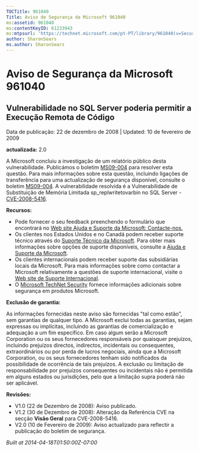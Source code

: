 ```yaml
---
TOCTitle: 961040
Title: Aviso de Segurança da Microsoft 961040
ms:assetid: 961040
ms:contentKeyID: 61233943
ms:mtpsurl: 'https://technet.microsoft.com/pt-PT/library/961040(v=Security.10)'
author: SharonSears
ms.author: SharonSears
---
```




Aviso de Segurança da Microsoft 961040
======================================

Vulnerabilidade no SQL Server poderia permitir a Execução Remota de Código
--------------------------------------------------------------------------

Data de publicação: 22 de dezembro de 2008 | Updated: 10 de fevereiro de 2009

**actualizada:** 2.0

A Microsoft concluiu a investigação de um relatório público desta vulnerabilidade. Publicámos o boletim [MS09-004](http://go.microsoft.com/fwlink/?linkid=139513) para resolver esta questão. Para mais informações sobre esta questão, incluindo ligações de transferência para uma actualização de segurança disponível, consulte o boletim [MS09-004](http://go.microsoft.com/fwlink/?linkid=139513). A vulnerabilidade resolvida é a Vulnerabilidade de Substituição de Memória Limitada sp\_replwritetovarbin no SQL Server - [CVE-2008-5416](http://www.cve.mitre.org/cgi-bin/cvename.cgi?name=cve-2008-5416).

**Recursos:**

-   Pode fornecer o seu feedback preenchendo o formulário que encontrará no [Web site Ajuda e Suporte da Microsoft: Contacte-nos.](https://support.microsoft.com/common/survey.aspx?scid=sw;en;1257&amp;showpage=1&amp;ws=technet&amp;sd=tech)
-   Os clientes nos Estados Unidos e no Canadá podem receber suporte técnico através do [Suporte Técnico da Microsoft](http://go.microsoft.com/fwlink/?linkid=21131). Para obter mais informações sobre opções de suporte disponíveis, consulte a [Ajuda e Suporte da Microsoft](http://support.microsoft.com/ln=pt-pt).
-   Os clientes internacionais podem receber suporte das subsidiárias locais da Microsoft. Para mais informações sobre como contactar a Microsoft relativamente a questões de suporte internacional, visite o [Web site de Suporte Internacional](http://go.microsoft.com/fwlink/?linkid=21155).
-   O [Microsoft TechNet Security](http://go.microsoft.com/fwlink/?linkid=21132) fornece informações adicionais sobre segurança em produtos Microsoft.

**Exclusão de garantia:**

As informações fornecidas neste aviso são fornecidas "tal como estão", sem garantias de qualquer tipo. A Microsoft exclui todas as garantias, sejam expressas ou implícitas, incluindo as garantias de comercialização e adequação a um fim específico. Em caso algum serão a Microsoft Corporation ou os seus fornecedores responsáveis por quaisquer prejuízos, incluindo prejuízos directos, indirectos, incidentais ou consequentes, extraordinários ou por perda de lucros negociais, ainda que a Microsoft Corporation, ou os seus fornecedores tenham sido notificados da possibilidade de ocorrência de tais prejuízos. A exclusão ou limitação de responsabilidade por prejuízos consequentes ou incidentais não é permitida em alguns estados ou jurisdições, pelo que a limitação supra poderá não ser aplicável.

**Revisões:**

-   V1.0 (22 de Dezembro de 2008): Aviso publicado.
-   V1.2 (30 de Dezembro de 2008): Alteração da Referência CVE na secção **Visão Geral** para CVE-2008-5416.
-   V2.0 (10 de Fevereiro de 2009): Aviso actualizado para reflectir a publicação do boletim de segurança.

*Built at 2014-04-18T01:50:00Z-07:00*
